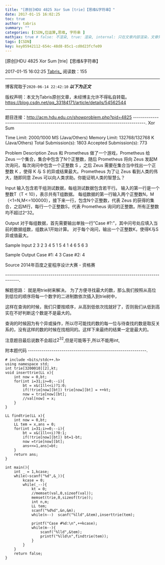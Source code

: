 ```yaml
---
title: "[原创]HDU 4825 Xor Sum [trie]【思维&字符串】"
date: 2017-01-15 16:02:25
toc: true
author: tabris
summary: ""
categories: [CSDN,位运算,思维, 字符串 ]
mathjax: true # false: 不渲染, true: 渲染, internal: 只在文章内部渲染，文章列表中不渲染
tags: [CSDN]
key: key05942112-654c-48d8-85c1-cd0d23fcfe09
---
```


[原创]HDU 4825 Xor Sum [trie]【思维&字符串】

2017-01-15 16:02:25  [Tabris_](https://me.csdn.net/qq_33184171) 阅读数：155

---

博客爬取于`2020-06-14 22:42:10`
***以下为正文***

版权声明：本文为Tabris原创文章，未经博主允许不得私自转载。
https://blog.csdn.net/qq_33184171/article/details/54562544

<!-- more -->

---

题目连接：http://acm.hdu.edu.cn/showproblem.php?pid=4825
------------------------------------------------------------------------------------.
Xor Sum

Time Limit: 2000/1000 MS (Java/Others)    Memory Limit: 132768/132768 K (Java/Others)
Total Submission(s): 1803    Accepted Submission(s): 773


Problem Description
Zeus 和 Prometheus 做了一个游戏，Prometheus 给 Zeus 一个集合，集合中包含了N个正整数，随后 Prometheus 将向 Zeus 发起M次询问，每次询问中包含一个正整数 S ，之后 Zeus 需要在集合当中找出一个正整数 K ，使得 K 与 S 的异或结果最大。Prometheus 为了让 Zeus 看到人类的伟大，随即同意 Zeus 可以向人类求助。你能证明人类的智慧么？
 

Input
输入包含若干组测试数据，每组测试数据包含若干行。
输入的第一行是一个整数T（T < 10），表示共有T组数据。
每组数据的第一行输入两个正整数N，M（<1=N,M<=100000），接下来一行，包含N个正整数，代表 Zeus 的获得的集合，之后M行，每行一个正整数S，代表 Prometheus 询问的正整数。所有正整数均不超过2^32。
 

Output
对于每组数据，首先需要输出单独一行”Case #?:”，其中问号处应填入当前的数据组数，组数从1开始计算。
对于每个询问，输出一个正整数K，使得K与S异或值最大。
 

Sample Input
2
3 2
3 4 5
1
5
4 1
4 6 5 6
3
 

Sample Output
Case #1:
4
3
Case #2:
4
 

Source
2014年百度之星程序设计大赛 - 资格赛
 
-------------------------------------------------------------------------------------.

解题思路：
就是用trie树来解决。
为了方便寻找最大的数，那么我们按照从高位到低位的顺序将每一个数字的二进制数依次插入到trie树中，

这样在查询的时候，我们只要按顺序，从高到低依次找就好了，否则我们从低到高实在不好判断这个数是不是最大的。

查询的时候因为有个异或操作，所以尽可能找的数的每一位与待查找的数是取反关系的，没有这样的数的时候在找相同的。这样下来最终的结果一定是最大的。

注意题目最后说数不会超过$2^{32}$,但是可能等于,所以不能用int,


附本题代码
------------------------------------------------------------.
```
# include <bits/stdc++.h>
using namespace std;
int trie[3200010][2],kt;
void inserttrie(LL x){
    int now = 0,bt;
    for(int i=31;i>=0;--i){
        bt = x&(1ll<<i)?1:0;
        if(!trie[now][bt]) trie[now][bt] = ++kt;
        now = trie[now][bt];
        //val[now] = x;
    }
}

LL findtrie(LL x){
    int now = 0,bt;
    LL tem = x,ans = 0;
    for(int i=31;i>=0;--i){
        bt = x&(1ll<<i)?0:1;
        if(!trie[now][bt]) bt=1-bt;
        now =trie[now][bt];
        ans<<=1,ans|=bt;
    }
    return ans;
}

int main(){
    int _ = 1,kcase;
    while(~scanf("%d",&_)){
        kcase = 0;
        while(_--){
            kt = 0;
            //memset(val,0,sizeof(val));
            memset(trie,0,sizeof(trie));
            int n,m;
            LL tem;
            scanf("%d%d",&n,&m);
            while(n--)  scanf("%lld",&tem),inserttrie(tem);

            printf("Case #%d:\n",++kcase);
            while(m--){
                scanf("%lld",&tem);
                printf("%lld\n",findtrie(tem));
            }
        }
    }
    return false;
}

```
